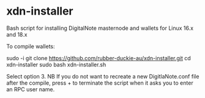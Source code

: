 # xdn-installer
Bash script for installing DigitalNote masternode and wallets for Linux 16.x and 18.x

To compile wallets:

sudo -i
git clone https://github.com/rubber-duckie-au/xdn-installer.git
cd xdn-installer
sudo bash xdn-installer.sh

Select option 3.
NB If you do not want to recreate a new DigitlaNote.conf file after the compile, press <crtl> + <c> to terminate the script when it asks you to enter an RPC user name.

